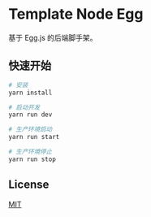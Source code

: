 # Template Node Egg

基于 Egg.js 的后端脚手架。


## 快速开始

```bash
# 安装
yarn install

# 启动开发
yarn run dev

# 生产环境启动
yarn run start

# 生产环境停止
yarn run stop
```


## License

[MIT](/LICENSE)
